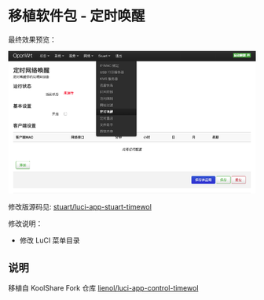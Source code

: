 # 移植软件包 - 定时唤醒

最终效果预览：

![Snipaste_2019-09-15_00-33-31.png](https://raw.githubusercontent.com/stuarthua/PicGo/master/oh-my-openwrt/Snipaste_2019-09-15_00-33-31.png)

修改版源码见: [stuart/luci-app-stuart-timewol](https://github.com/stuarthua/oh-my-openwrt/tree/master/stuart/luci-app-control-timewol)

修改说明：

* 修改 LuCI 菜单目录

## 说明

移植自 KoolShare Fork 仓库 [lienol/luci-app-control-timewol](https://github.com/Lienol/openwrt-package/blob/master/lienol/luci-app-control-timewol)